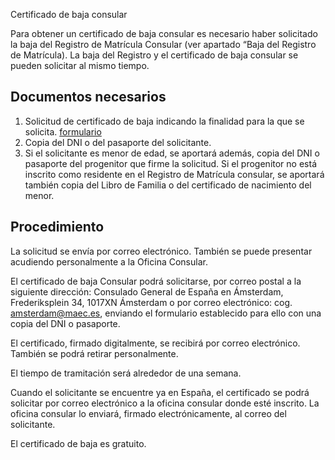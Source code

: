  Certificado de baja consular

  Para obtener un certificado de baja consular es necesario haber solicitado la baja del Registro de Matrícula Consular (ver apartado “Baja del Registro de Matrícula). La baja del Registro y el certificado de baja consular se pueden solicitar al mismo tiempo.

 Documentos necesarios
---------------------

 1. Solicitud de certificado de baja indicando la finalidad para la que se solicita. [formulario](https://www.exteriores.gob.es/DocumentosAuxiliaresSC/Pa%C3%ADses%20Bajos/AMSTERDAM%20%28C%29/Sol.%20Baja.pdf)
2. Copia del DNI o del pasaporte del solicitante.
3. Si el solicitante es menor de edad, se aportará además, copia del DNI o pasaporte del progenitor que firme la solicitud. Si el progenitor no está inscrito como residente en el Registro de Matrícula consular, se aportará también copia del Libro de Familia o del certificado de nacimiento del menor.

 Procedimiento
-------------

 La solicitud se envía por correo electrónico. También se puede presentar acudiendo personalmente a la Oficina Consular.

 El certificado de baja Consular podrá solicitarse, por correo postal a la siguiente dirección: Consulado General de España en Ámsterdam, Frederiksplein 34, 1017XN Ámsterdam o por correo electrónico: cog. amsterdam@maec.es, enviando el formulario establecido para ello con una copia del DNI o pasaporte.

 El certificado, firmado digitalmente, se recibirá por correo electrónico. También se podrá retirar personalmente.

 El tiempo de tramitación será alrededor de una semana.

  Cuando el solicitante se encuentre ya en España, el certificado se podrá solicitar por correo electrónico a la oficina consular donde esté inscrito. La oficina consular lo enviará, firmado electrónicamente, al correo del solicitante. 

 El certificado de baja es gratuito.

  